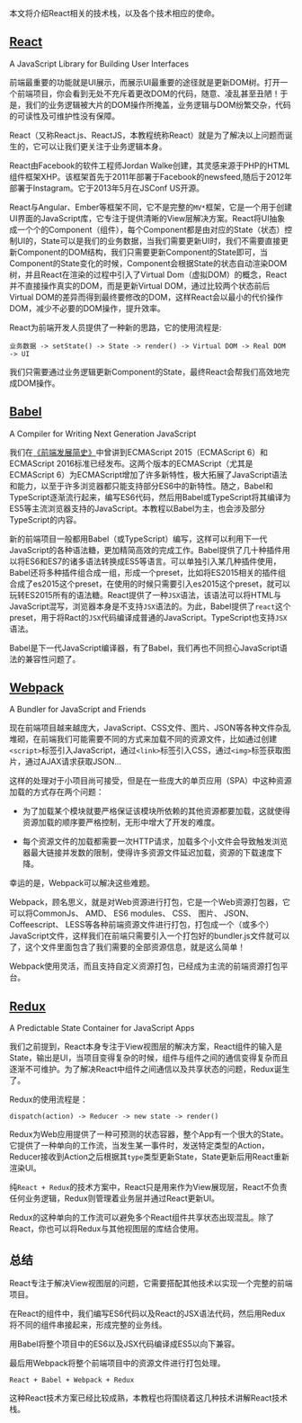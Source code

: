 本文将介绍React相关的技术栈，以及各个技术相应的使命。

## [React](https://facebook.github.io/react/)
A JavaScript Library for Building User Interfaces

前端最重要的功能就是UI展示，而展示UI最重要的途径就是更新DOM树。打开一个前端项目，你会看到无处不充斥着更改DOM的代码，随意、凌乱甚至丑陋！于是，我们的业务逻辑被大片的DOM操作所掩盖，业务逻辑与DOM纷繁交杂，代码的可读性及可维护性没有保障。

React（又称React.js、ReactJS，本教程统称React）就是为了解决以上问题而诞生的，它可以让我们更关注于业务逻辑本身。

React由Facebook的软件工程师Jordan Walke创建，其灵感来源于PHP的HTML组件框架XHP。该框架首先于2011年部署于Facebook的newsfeed,随后于2012年部署于Instagram。它于2013年5月在JSConf US开源。

React与Angular、Ember等框架不同，它不是完整的`MV*`框架，它是一个用于创建UI界面的JavaScript库，它专注于提供清晰的View层解决方案。React将UI抽象成一个个的Component（组件），每个Component都是由对应的State（状态）控制UI的，State可以是我们的业务数据，当我们需要更新UI时，我们不需要直接更新Component的DOM结构，我们只需要更新Component的State即可，当Component的State变化的时候，Component会根据State的状态自动渲染DOM树，并且React在渲染的过程中引入了Virtual Dom（虚拟DOM）的概念，React并不直接操作真实的DOM，而是更新Virtual DOM，通过比较两个状态前后Virtual DOM的差异而得到最终要修改的DOM，这样React会以最小的代价操作DOM，减少不必要的DOM操作，提升效率。

React为前端开发人员提供了一种新的思路，它的使用流程是:

```
业务数据 -> setState() -> State -> render() -> Virtual DOM -> Real DOM -> UI
```

我们只需要通过业务逻辑更新Component的State，最终React会帮我们高效地完成DOM操作。

## [Babel](https://babeljs.io/)
A Compiler for Writing Next Generation JavaScript

我们在[《前端发展简史》](https://github.com/iSpring/babel-webpack-react-redux-tutorials/tree/master/tutorials/web-brief-history#ecmascript6)中曾讲到ECMAScript 2015（ECMAScript 6）和ECMAScript 2016标准已经发布。这两个版本的ECMAScript（尤其是ECMAScript 6）为ECMAScript增加了许多新特性，极大拓展了JavaScript语法和能力，以至于许多浏览器都只能支持部分ES6中的新特性。随之，Babel和TypeScript逐渐流行起来，编写ES6代码，然后用Babel或TypeScript将其编译为ES5等主流浏览器支持的JavaScript。本教程以Babel为主，也会涉及部分TypeScript的内容。

新的前端项目一般都用Babel（或TypeScript）编写，这样可以利用下一代JavaScript的各种语法糖，更加精简高效的完成工作。Babel提供了几十种插件用以将ES6和ES7的诸多语法转换成ES5等语言。可以单独引入某几种插件使用，Babel还将多种插件组合成一组，形成一个preset，比如将ES2015相关的插件组合成了es2015这个preset，在使用的时候只需要引入es2015这个preset，就可以玩转ES2015所有的语法糖。React提供了一种`JSX`语法，该语法可以将HTML与JavaScript混写，浏览器本身是不支持`JSX`语法的。为此，Babel提供了`react`这个preset，用于将Ract的`JSX`代码编译成普通的JavaScript。TypeScript也支持`JSX`语法。

Babel是下一代JavaScript编译器，有了Babel，我们再也不同担心JavaScript语法的兼容性问题了。

## [Webpack](https://webpack.github.io/)
A Bundler for JavaScript and Friends

现在前端项目越来越庞大，JavaScript、CSS文件、图片、JSON等各种文件杂乱堆砌，在前端我们可能需要不同的方式来加载不同的资源文件，比如通过创建`<script>`标签引入JavaScript，通过`<link>`标签引入CSS，通过`<img>`标签获取图片，通过AJAX请求获取JSON...

这样的处理对于小项目尚可接受，但是在一些庞大的单页应用（SPA）中这种资源加载的方式存在两个问题：

 - 为了加载某个模块就要严格保证该模块所依赖的其他资源都要加载，这就使得资源加载的顺序要严格控制，无形中增大了开发的难度。

 - 每个资源文件的加载都需要一次HTTP请求，加载多个小文件会导致触发浏览器最大链接并发数的限制，使得许多资源文件延迟加载，资源的下载速度下降。

幸运的是，Webpack可以解决这些难题。

Webpack，顾名思义，就是对Web资源进行打包，它是一个Web资源打包器，它可以将CommonJs、 AMD、 ES6 modules、 CSS、 图片、 JSON、 Coffeescript、 LESS等各种前端资源文件进行打包，打包成一个（或多个）JavaScript文件，这样我们在前端只需要引入一个打包好的bundler.js文件就可以了，这个文件里面包含了我们需要的全部资源信息，就是这么简单！

Webpack使用灵活，而且支持自定义资源打包，已经成为主流的前端资源打包平台。

## [Redux](http://redux.js.org/)
A Predictable State Container for JavaScript Apps

我们之前提到，React本身专注于View视图层的解决方案，React组件的输入是State，输出是UI，当项目变得复杂的时候，组件与组件之间的通信变得复杂而且逐渐不可维护。为了解决React中组件之间通信以及共享状态的问题，Redux诞生了。

Redux的使用流程是：
```
dispatch(action) -> Reducer -> new state -> render()
```

Redux为Web应用提供了一种可预测的状态容器，整个App有一个很大的State。它提供了一种单向的工作流，当发生某一事件时，发送特定类型的Action，Reducer接收到Action之后根据其`type`类型更新State，State更新后用React重新渲染UI。

纯`React + Redux`的技术方案中，React只是用来作为View展现层，React不负责任何业务逻辑，Redux则管理着业务层并通过React更新UI。

Redux的这种单向的工作流可以避免多个React组件共享状态出现混乱。除了React，你也可以将Redux与其他视图层的库结合使用。

## 总结
React专注于解决View视图层的问题，它需要搭配其他技术以实现一个完整的前端项目。

在React的组件中，我们编写ES6代码以及React的JSX语法代码，然后用Redux将不同的组件串接起来，形成完整的业务线。

用Babel将整个项目中的ES6以及JSX代码编译成ES5以向下兼容。

最后用Webpack将整个前端项目中的资源文件进行打包处理。

```
React + Babel + Webpack + Redux
```
这种React技术方案已经比较成熟，本教程也将围绕着这几种技术讲解React技术栈。